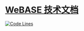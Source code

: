 # [WeBASE 技术文档](https://webasedoc.readthedocs.io/zh_CN/latest/index.html)
[![Code Lines](https://tokei.rs/b1/github/WeBankFinTech/WeBASE-Doc?category=code)](https://github.com/WeBankFinTech/WeBASE-Doc)

